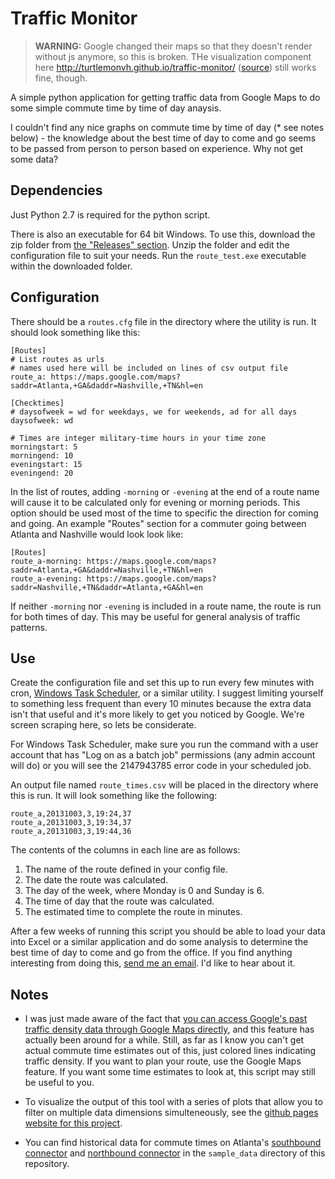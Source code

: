 # Traffic Monitor

> **WARNING:** Google changed their maps so that they doesn't render without js anymore, so this is broken.  THe visualization component here http://turtlemonvh.github.io/traffic-monitor/ ([source](https://github.com/turtlemonvh/traffic-monitor/tree/gh-pages)) still works fine, though.

A simple python application for getting traffic data from Google Maps to do some simple commute time by time of day anaysis.

I couldn't find any nice graphs on commute time by time of day (* see notes below) - the knowledge about the best time of day to come and go seems to be passed from person to person based on experience.  Why not get some data?

## Dependencies

Just Python 2.7 is required for the python script.

There is also an executable for 64 bit Windows.  To use this, download the zip folder from [the "Releases" section](https://github.com/turtlemonvh/traffic-monitor/releases).  Unzip the folder and edit the configuration file to suit your needs.  Run the `route_test.exe` executable within the downloaded folder.

## Configuration

There should be a `routes.cfg` file in the directory where the utility is run.  It should look something like this:

    [Routes]
    # List routes as urls
    # names used here will be included on lines of csv output file
    route_a: https://maps.google.com/maps?saddr=Atlanta,+GA&daddr=Nashville,+TN&hl=en

    [Checktimes]
    # daysofweek = wd for weekdays, we for weekends, ad for all days
    daysofweek: wd

    # Times are integer military-time hours in your time zone
    morningstart: 5
    morningend: 10
    eveningstart: 15
    eveningend: 20

In the list of routes, adding `-morning` or `-evening` at the end of a route name will cause it to be calculated only for evening or morning periods.  This option should be used most of the time to specific the direction for coming and going.  An example "Routes" section for a commuter going between Atlanta and Nashville would look look like:

    [Routes]
    route_a-morning: https://maps.google.com/maps?saddr=Atlanta,+GA&daddr=Nashville,+TN&hl=en
    route_a-evening: https://maps.google.com/maps?saddr=Nashville,+TN&daddr=Atlanta,+GA&hl=en

If neither `-morning` nor `-evening` is included in a route name, the route is run for both times of day.  This may be useful for general analysis of traffic patterns.
    
## Use

Create the configuration file and set this up to run every few minutes with cron, [Windows Task Scheduler](http://support.microsoft.com/kb/308569), or a similar utility.  I suggest limiting yourself to something less frequent than every 10 minutes because the extra data isn't that useful and it's more likely to get you noticed by Google.  We're screen scraping here, so lets be considerate.

For Windows Task Scheduler, make sure you run the command with a user account that has "Log on as a batch job" permissions (any admin account will do) or you will see the 2147943785 error code in your scheduled job.

An output file named `route_times.csv` will be placed in the directory where this is run.  It will look something like the following:

    route_a,20131003,3,19:24,37
    route_a,20131003,3,19:34,37
    route_a,20131003,3,19:44,36

The contents of the columns in each line are as follows:

1. The name of the route defined in your config file.
2. The date the route was calculated.
3. The day of the week, where Monday is 0 and Sunday is 6.
4. The time of day that the route was calculated.
5. The estimated time to complete the route in minutes.

After a few weeks of running this script you should be able to load your data into Excel or a similar application and do some analysis to determine the best time of day to come and go from the office.  If you find anything interesting from doing this, [send me an email](mailto:timothy.vanheest@gtri.gatech.edu).  I'd like to hear about it.

## Notes

* I was just made aware of the fact that [you can access Google's past traffic density data through Google Maps directly](http://searchengineland.com/google-maps-now-offers-traffic-predictions-13798), and this feature has actually been around for a while.  Still, as far as I know you can't get actual commute time estimates out of this, just colored lines indicating traffic density.  If you want to plan your route, use the Google Maps feature.  If you want some time estimates to look at, this script may still be useful to you.

* To visualize the output of this tool with a series of plots that allow you to filter on multiple data dimensions simulteneously, see the [github pages website for this project](http://turtlemonvh.github.io/traffic-monitor/).

* You can find historical data for commute times on Atlanta's [southbound connector](https://maps.google.com/maps?saddr=I-75+S%2FI-85+S&daddr=I-75+S%2FI-85+S&hl=en&ll=33.777899,-84.381738&spn=0.033424,0.066047&sll=33.691581,-84.402208&sspn=0.005915,0.008256&geocode=FW18AwIdyUr4-g%3BFRAeAgIdMBr4-g&t=h&mra=me&mrsp=1,0&sz=18&z=15) and [northbound connector](https://maps.google.com/maps?saddr=I-75+N%2FI-85+N&daddr=I-85+N&hl=en&ll=33.725625,-84.380836&spn=0.066889,0.132093&sll=33.694398,-84.403576&sspn=0.005914,0.008256&geocode=FUEmAgIdhxb4-g%3BFc6VAwIdYkz4-g&t=h&mra=me&mrsp=0&sz=18&z=14) in the `sample_data` directory of this repository.
